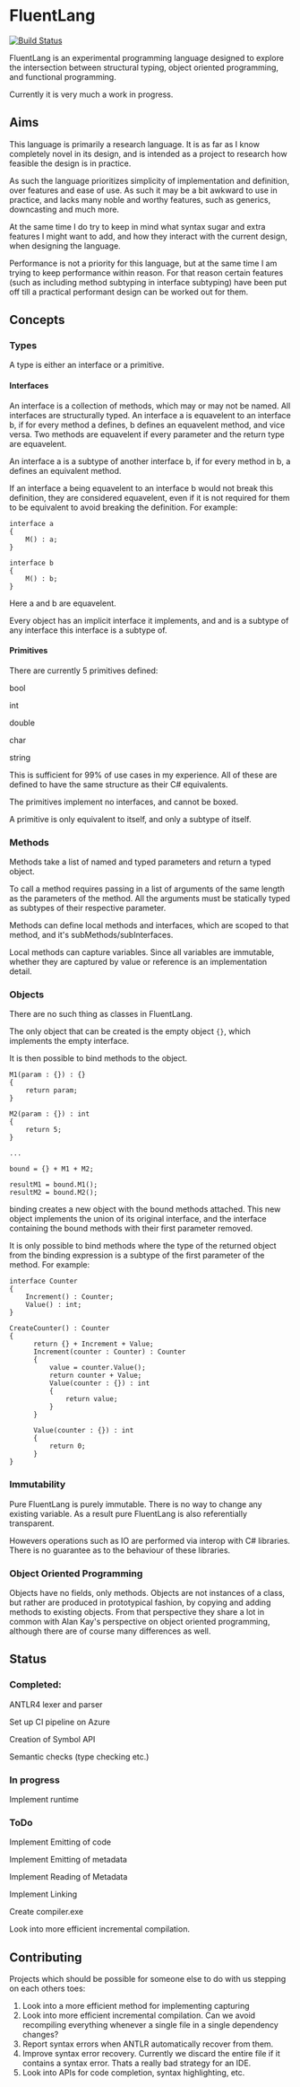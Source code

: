 # FluentLang

[![Build Status](https://dev.azure.com/yairhalberstadt/FluentLang/_apis/build/status/YairHalberstadt.fluentlang?branchName=master)](https://dev.azure.com/yairhalberstadt/FluentLang/_build/latest?definitionId=3&branchName=master)

FluentLang is an experimental programming language designed to explore the intersection between structural typing, object oriented programming, and functional programming.

Currently it is very much a work in progress.

## Aims

This language is primarily a research language. It is as far as I know completely novel in its design, and is intended as a project to research how feasible the design is in practice.

As such the language prioritizes simplicity of implementation and definition, over features and ease of use. As such it may be a bit awkward to use in practice, and lacks many noble and worthy features, such as generics, downcasting and much more.

At the same time I do try to keep in mind what syntax sugar and extra features I might want to add, and how they interact with the current design, when designing the language.

Performance is not a priority for this language, but at the same time I am trying to keep performance within reason. For that reason certain features (such as including method subtyping in interface subtyping) have been put off till a practical performant design can be worked out for them.

## Concepts

### Types

A type is either an interface or a primitive.

#### Interfaces

An interface is a collection of methods, which may or may not be named. All interfaces are structurally typed. An interface a is equavelent to an interface b, if for every method a defines, b defines an equavelent method, and vice versa. Two methods are equavelent if every parameter and the return type are equavelent. 

An interface a is a subtype of another interface b, if for every method in b, a defines an equivalent method.

If an interface a being equavelent to an interface b would not break this definition, they are considered equavelent, even if it is not required for them to be equivalent to avoid breaking the definition. For example:

```
interface a
{
    M() : a;
}

interface b
{
    M() : b;
}
```

Here a and b are equavelent.

Every object has an implicit interface it implements, and and is a subtype of any interface this interface is a subtype of.

#### Primitives

There are currently 5 primitives defined:

bool

int

double

char

string

This is sufficient for 99% of use cases in my experience. All of these are defined to have the same structure as their C# equivalents.

The primitives implement no interfaces, and cannot be boxed.

A primitive is only equivalent to itself, and only a subtype of itself.

### Methods

Methods take a list of named and typed parameters and return a typed object.

To call a method requires passing in a list of arguments of the same length as the parameters of the method. All the arguments must be statically typed as subtypes of their respective parameter.

Methods can define local methods and interfaces, which are scoped to that method, and it's subMethods/subInterfaces.

Local methods can capture variables. Since all variables are immutable, whether they are captured by value or reference is an implementation detail.

### Objects

There are no such thing as classes in FluentLang.

The only object that can be created is the empty object `{}`, which implements the empty interface.

It is then possible to bind methods to the object.

```
M1(param : {}) : {}
{
    return param;
}

M2(param : {}) : int
{
    return 5;
}

...

bound = {} + M1 + M2;

resultM1 = bound.M1();
resultM2 = bound.M2();
```

binding creates a new object with the bound methods attached. This new object implements the union of its original interface, and the interface containing the bound methods with their first parameter removed.

It is only possible to bind methods where the type of the returned object from the binding expression is a subtype of the first parameter of the method. For example:

```
interface Counter
{
    Increment() : Counter;
    Value() : int;
}

CreateCounter() : Counter
{
      return {} + Increment + Value;
      Increment(counter : Counter) : Counter
      {
          value = counter.Value();
          return counter + Value;
          Value(counter : {}) : int
          {
              return value;
          }
      }

      Value(counter : {}) : int
      {
          return 0;
      }
}
```

### Immutability

Pure FluentLang is purely immutable. There is no way to change any existing variable. As a result pure FluentLang is also referentially transparent.

Howevers operations such as IO are performed via interop with C# libraries. There is no guarantee as to the behaviour of these libraries.

### Object Oriented Programming

Objects have no fields, only methods. Objects are not instances of a class, but rather are produced in prototypical fashion, by copying and adding methods to existing objects. From that perspective they share a lot in common with Alan Kay's perspective on object oriented programming, although there are of course many differences as well.

## Status

### Completed:

ANTLR4 lexer and parser

Set up CI pipeline on Azure

Creation of Symbol API

Semantic checks (type checking etc.)

### In progress

Implement runtime

### ToDo

Implement Emitting of code

Implement Emitting of metadata

Implement Reading of Metadata

Implement Linking

Create compiler.exe



Look into more efficient incremental compilation.

## Contributing

Projects which should be possible for someone else to do with us stepping on each others toes:

1. Look into a more efficient method for implementing capturing
2. Look into more efficient incremental compilation. Can we avoid recompiling everything whenever a single file in a single dependency changes?
3. Report syntax errors when ANTLR automatically recover from them.
4. Improve syntax error recovery. Currently we discard the entire file if it contains a syntax error. Thats a really bad strategy for an IDE.
5. Look into APIs for code completion, syntax highlighting, etc.
